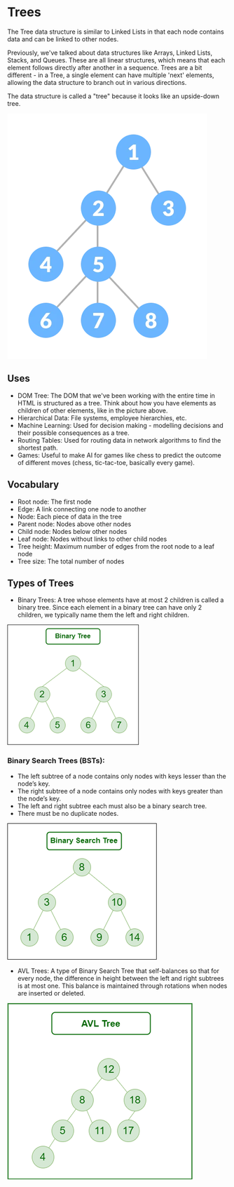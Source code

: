 # Trees

The Tree data structure is similar to Linked Lists in that each node contains data and can be linked to other nodes.

Previously, we've talked about data structures like Arrays, Linked Lists, Stacks, and Queues. These are all linear structures, which means that each element follows directly after another in a sequence. Trees are a bit different - in a Tree, a single element can have multiple 'next' elements, allowing the data structure to branch out in various directions.

The data structure is called a "tree" because it looks like an upside-down tree.

![](Images/Tree.webp)

## Uses

- DOM Tree: The DOM that we've been working with the entire time in HTML is structured as a tree. Think about how you have elements as children of other elements, like in the picture above.
- Hierarchical Data: File systems, employee hierarchies, etc.
- Machine Learning: Used for decision making - modelling decisions and their possible consequences as a tree.
- Routing Tables: Used for routing data in network algorithms to find the shortest path.
- Games: Useful to make AI for games like chess to predict the outcome of different moves (chess, tic-tac-toe, basically every game).

## Vocabulary

- Root node: The first node
- Edge: A link connecting one node to another
- Node: Each piece of data in the tree
- Parent node: Nodes above other nodes
- Child node: Nodes below other nodes
- Leaf node: Nodes without links to other child nodes
- Tree height: Maximum number of edges from the root node to a leaf node
- Tree size: The total number of nodes

## Types of Trees

- Binary Trees: A tree whose elements have at most 2 children is called a binary tree. Since each element in a binary tree can have only 2 children, we typically name them the left and right children.

![](Images/Binary-Tree.png)

### Binary Search Trees (BSTs): 

- The left subtree of a node contains only nodes with keys lesser than the node’s key.
- The right subtree of a node contains only nodes with keys greater than the node’s key.
- The left and right subtree each must also be a binary search tree.
- There must be no duplicate nodes.

![](Images/BST.png)

- AVL Trees: A type of Binary Search Tree that self-balances so that for every node, the difference in height between the left and right subtrees is at most one. This balance is maintained through rotations when nodes are inserted or deleted.

![](Images/AVL-Tree.png)